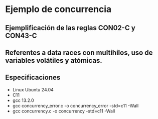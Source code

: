 # Ejemplo de concurrencia

## Ejemplificación de las reglas CON02-C y CON43-C 
## Referentes a data races con multihilos, uso de variables volátiles y atómicas.

## Especificaciones
* Linux Ubuntu 24.04
* C11
* gcc 13.2.0
* gcc concurrency_error.c -o concurrency_error -std=c11 -Wall
* gcc concurrency.c -o concurrency -std=c11 -Wall